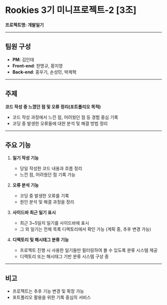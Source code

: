 # Rookies 3기 미니프로젝트-2 [3조]  
**프로젝트명: 개발일기**

---

## 팀원 구성
- **PM**: 김인태  
- **Front-end**: 한명규, 황지영  
- **Back-end**: 홍우기, 손성민, 박제혁  

---

## 주제  
**코드 작성 중 느꼈던 점 및 오류 정리(포트폴리오 목적)**  
- 코드 작성 과정에서 느낀 점, 어려웠던 점 등 경험 중심 기록  
- 코딩 중 발생한 오류들에 대한 분석 및 해결 방법 정리  

---

## 주요 기능

1. **일기 작성 기능**
   - 당일 작성한 코드 내용과 흐름 정리  
   - 느낀 점, 어려웠던 점 기록 가능  

2. **오류 분석 기능**
   - 코딩 중 발생한 오류를 기록  
   - 원인 분석 및 해결 과정을 정리  

3. **사이드바 최근 일기 표시**
   - 최근 3~5일치 일기를 사이드바에 표시  
   - 그 외 일기는 전체 목록 디렉토리에서 확인 가능 (계획 중, 추후 변경 가능)

4. **디렉토리 및 해시태그 분류 기능**
   - 프로젝트 진행 시 사용한 일기들만 필터링하여 볼 수 있도록 분류 시스템 제공  
   - 디렉토리 또는 해시태그 기반 분류 시스템 구상 중

---

## 비고
- 프로젝트는 추후 기능 변경 및 확장 가능  
- 포트폴리오 활용을 위한 기록 중심의 서비스
